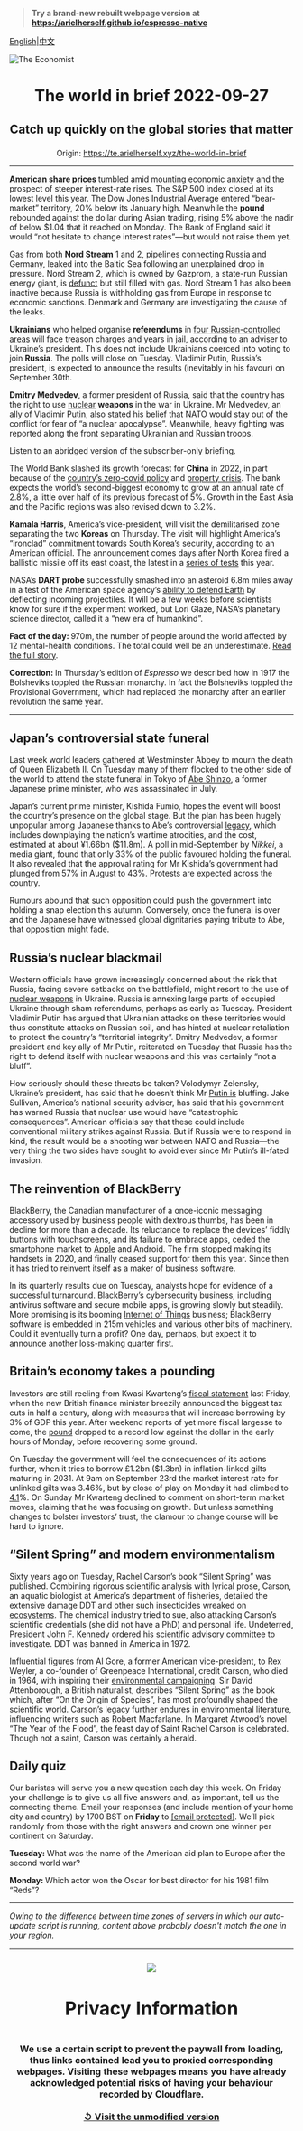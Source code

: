> **Try a brand-new rebuilt webpage version at https://arielherself.github.io/espresso-native**

[English](https://github.com/arielherself/espresso/blob/main/README.md)|[中文](https://github-com.translate.goog/arielherself/espresso/blob/main/README.md?_x_tr_sl=en&_x_tr_tl=zh-CN&_x_tr_hl=zh-CN&_x_tr_pto=wapp)



![The Economist](menubar.png)

# <p align="center">The world in brief 2022-09-27</p>

## <p align="center">Catch up quickly on the global stories that matter</p>

<p align="center">Origin: <a href="https://te.arielherself.xyz/the-world-in-brief">https://te.arielherself.xyz/the-world-in-brief</a><hr>

<strong>American share prices </strong>tumbled amid mounting economic anxiety and the prospect of steeper interest-rate rises. The S&amp;P 500 index closed at its lowest level this year. The Dow Jones Industrial Average entered “bear-market” territory, 20% below its January high. Meanwhile the <strong>pound</strong> rebounded against the dollar during Asian trading, rising 5% above the nadir of below $1.04 that it reached on Monday. The Bank of England said it would “not hesitate to change interest rates”—but would not raise them yet.

Gas from both <strong>Nord Stream</strong> 1 and 2, pipelines connecting Russia and Germany, leaked into the Baltic Sea following an unexplained drop in pressure. Nord Stream 2, which is owned by Gazprom, a state-run Russian energy giant, is [defunct](https://te.arielherself.xyz/europe/2022/02/22/the-west-imposes-swift-sanctions-on-russia-can-they-stop-a-war) but still filled with gas. Nord Stream 1 has also been inactive because Russia is withholding gas from Europe in response to economic sanctions. Denmark and Germany are investigating the cause of the leaks.

<strong>Ukrainians</strong> who helped organise <strong>referendums</strong> in [four Russian-controlled areas](https://te.arielherself.xyz/europe/2022/09/23/voting-begins-in-four-sham-referendums-in-ukraine) will face treason charges and years in jail, according to an adviser to Ukraine’s president. This does not include Ukrainians coerced into voting to join <strong>Russia</strong>. The polls will close on Tuesday. Vladimir Putin, Russia’s president, is expected to announce the results (inevitably in his favour) on September 30th.

<strong>Dmitry Medvedev</strong>, a former president of Russia, said that the country has the right to use [nuclear](https://te.arielherself.xyz/the-economist-explains/2022/09/14/do-russias-military-setbacks-increase-the-risk-of-nuclear-conflict) <strong>weapons</strong> in the war in Ukraine. Mr Medvedev, an ally of Vladimir Putin, also stated his belief that NATO would stay out of the conflict for fear of “a nuclear apocalypse”. Meanwhile, heavy fighting was reported along the front separating Ukrainian and Russian troops. 

Listen to an abridged version of the subscriber-only briefing.

The World Bank slashed its growth forecast for <strong>China</strong> in 2022, in part because of the [country’s zero-covid policy](https://te.arielherself.xyz/china/2022/08/18/chinas-economy-is-beset-by-problems) and [property crisis](https://te.arielherself.xyz/leaders/2022/09/15/chinas-property-crisis-hasnt-gone-away-it-is-getting-worse). The bank expects the world’s second-biggest economy to grow at an annual rate of 2.8%, a little over half of its previous forecast of 5%. Growth in the East Asia and the Pacific regions was also revised down to 3.2%.

<strong>Kamala Harris</strong>, America’s vice-president, will visit the demilitarised zone separating the two <strong>Koreas</strong> on Thursday. The visit will highlight America’s “ironclad” commitment towards South Korea’s security, according to an American official. The announcement comes days after North Korea fired a ballistic missile off its east coast, the latest in a [series of tests](https://te.arielherself.xyz/asia/2022/04/07/north-korea-is-testing-icbms-again-nuclear-weapons-may-be-next) this year.

NASA’s <strong>DART probe </strong>successfully smashed into an asteroid 6.8m miles away in a test of the American space agency’s [ability to defend Earth](https://te.arielherself.xyz/science-and-technology/an-exploration-of-earths-defences-will-launch-next-month/21805517) by deflecting incoming projectiles. It will be a few weeks before scientists know for sure if the experiment worked, but Lori Glaze, NASA’s planetary science director, called it a “new era of humankind”.

<strong>Fact of the day: </strong>970m, the number of people around the world affected by 12 mental-health conditions. The total could well be an underestimate. [Read the full story](https://te.arielherself.xyz/leaders/2022/09/21/how-to-keep-the-brain-healthy).

<strong>Correction: </strong>In Thursday’s edition of <em>Espresso</em> we described how in 1917 the Bolsheviks toppled the Russian monarchy. In fact the Bolsheviks toppled the Provisional Government, which had replaced the monarchy after an earlier revolution the same year.

----------

## Japan’s controversial state funeral

Last week world leaders gathered at Westminster Abbey to mourn the death of Queen Elizabeth II. On Tuesday many of them flocked to the other side of the world to attend the state funeral in Tokyo of [Abe Shinzo](https://te.arielherself.xyz/asia/2022/09/26/the-fallout-from-abe-shinzos-murder-could-unseat-his-successor), a former Japanese prime minister, who was assassinated in July. 

Japan’s current prime minister, Kishida Fumio, hopes the event will boost the country’s presence on the global stage. But the plan has been hugely unpopular among Japanese thanks to Abe’s controversial [legacy](https://te.arielherself.xyz/asia/2022/07/14/abe-shinzo-left-his-mark-on-asia-and-the-world-not-just-japan), which includes downplaying the nation’s wartime atrocities, and the cost, estimated at about ¥1.66bn ($11.8m). A poll in mid-September by <em>Nikkei</em>, a media giant, found that only 33% of the public favoured holding the funeral. It also revealed that the approval rating for Mr Kishida’s government had plunged from 57% in August to 43%. Protests are expected across the country.

Rumours abound that such opposition could push the government into holding a snap election this autumn. Conversely, once the funeral is over and the Japanese have witnessed global dignitaries paying tribute to Abe, that opposition might fade.

## Russia’s nuclear blackmail

Western officials have grown increasingly concerned about the risk that Russia, facing severe setbacks on the battlefield, might resort to the use of [nuclear weapons](https://te.arielherself.xyz/the-economist-explains/2022/09/14/do-russias-military-setbacks-increase-the-risk-of-nuclear-conflict) in Ukraine. Russia is annexing large parts of occupied Ukraine through sham referendums, perhaps as early as Tuesday. President Vladimir Putin has argued that Ukrainian attacks on these territories would thus constitute attacks on Russian soil, and has hinted at nuclear retaliation to protect the country’s “territorial integrity”. Dmitry Medvedev, a former president and key ally of Mr Putin, reiterated on Tuesday that Russia has the right to defend itself with nuclear weapons and this was certainly “not a bluff”. 

How seriously should these threats be taken? Volodymyr Zelensky, Ukraine’s president, has said that he doesn’t think Mr [Putin is](https://te.arielherself.xyz/leaders/2022/09/21/vladimir-putin-vows-to-send-more-invaders-the-west-should-arm-ukraine-faster) bluffing. Jake Sullivan, America’s national security adviser, has said that his government has warned Russia that nuclear use would have “catastrophic consequences”. American officials say that these could include conventional military strikes against Russia. But if Russia were to respond in kind, the result would be a shooting war between NATO and Russia—the very thing the two sides have sought to avoid ever since Mr Putin’s ill-fated invasion. 

## The reinvention of BlackBerry

BlackBerry, the Canadian manufacturer of a once-iconic messaging accessory used by business people with dextrous thumbs, has been in decline for more than a decade. Its reluctance to replace the devices’ fiddly buttons with touchscreens, and its failure to embrace apps, ceded the smartphone market to [Apple](https://te.arielherself.xyz/business/2022/07/31/apple-already-sold-everyone-an-iphone-now-what) and Android. The firm stopped making its handsets in 2020, and finally ceased support for them this year. Since then it has tried to reinvent itself as a maker of business software. 

In its quarterly results due on Tuesday, analysts hope for evidence of a successful turnaround. BlackBerry’s cybersecurity business, including antivirus software and secure mobile apps, is growing slowly but steadily. More promising is its booming [Internet of Things](https://te.arielherself.xyz/technology-quarterly/2019/09/12/the-internet-of-things-will-bring-the-internets-business-model-into-the-rest-of-the-world) business; BlackBerry software is embedded in 215m vehicles and various other bits of machinery. Could it eventually turn a profit? One day, perhaps, but expect it to announce another loss-making quarter first.

## Britain’s economy takes a pounding

Investors are still reeling from Kwasi Kwarteng’s [fiscal statement](https://te.arielherself.xyz/britain/2022/09/23/britains-chancellor-offers-up-a-reckless-budget-fiscally-and-politically) last Friday, when the new British finance minister breezily announced the biggest tax cuts in half a century, along with measures that will increase borrowing by 3% of GDP this year. After weekend reports of yet more fiscal largesse to come, the [pound](https://te.arielherself.xyz/britain/2022/09/26/the-pound-is-plumbing-near-historical-depths-why) dropped to a record low against the dollar in the early hours of Monday, before recovering some ground. 

On Tuesday the government will feel the consequences of its actions further, when it tries to borrow £1.2bn ($1.3bn) in inflation-linked gilts maturing in 2031. At 9am on September 23rd the market interest rate for unlinked gilts was 3.46%, but by close of play on Monday it had climbed to[ 4.1](https://markets.ft.com/data/bonds/tearsheet/charts?s=UK10YG)%. On Sunday Mr Kwarteng declined to comment on short-term market moves, claiming that he was focusing on growth. But unless something changes to bolster investors’ trust, the clamour to change course will be hard to ignore.

## “Silent Spring” and modern environmentalism

Sixty years ago on Tuesday, Rachel Carson’s book “Silent Spring” was published. Combining rigorous scientific analysis with lyrical prose, Carson, an aquatic biologist at America’s department of fisheries, detailed the extensive damage DDT and other such insecticides wreaked on [ecosystems](https://te.arielherself.xyz/science-and-technology/2021/06/02/cicadas-insecticides-and-children). The chemical industry tried to sue, also attacking Carson’s scientific credentials (she did not have a PhD) and personal life. Undeterred, President John F. Kennedy ordered his scientific advisory committee to investigate. DDT was banned in America in 1972.

Influential figures from Al Gore, a former American vice-president, to Rex Weyler, a co-founder of Greenpeace International, credit Carson, who died in 1964, with inspiring their [environmental campaigning](https://te.arielherself.xyz/graphic-detail/2022/04/16/in-chilly-parts-of-europe-heatwaves-strengthen-environmentalism). Sir David Attenborough, a British naturalist, describes “Silent Spring” as the book which, after “On the Origin of Species”, has most profoundly shaped the scientific world. Carson’s legacy further endures in environmental literature, influencing writers such as Robert Macfarlane. In Margaret Atwood’s novel “The Year of the Flood”, the feast day of Saint Rachel Carson is celebrated. Though not a saint, Carson was certainly a herald.

## Daily quiz

Our baristas will serve you a new question each day this week. On Friday your challenge is to give us all five answers and, as important, tell us the connecting theme. Email your responses (and include mention of your home city and country) by 1700 BST on <strong>Friday</strong> to [<span class="__cf_email__" data-cfemail="cd9cb8a4b788bebdbfa8bebea28da8aea2a3a2a0a4beb9e3aea2a0">[email&#160;protected]</span>](https://mail.google.com/mail/?view=cm&amp;fs=1&amp;tf=1&amp;to=QuizEspresso@te.arielherself.xyz). We’ll pick randomly from those with the right answers and crown one winner per continent on Saturday.

<strong>Tuesday: </strong>What was the name of the American aid plan to Europe after the second world war?

<strong>Monday: </strong>Which actor won the Oscar for best director for his 1981 film “Reds”?

----------

*Owing to the difference between time zones of servers in which our auto-update script is running, content above probably doesn't match the one in your region.*

|<br><div align="center"><img src="unlock.png" /><h1>Privacy Information</h1></div></br>We use a certain script to prevent the paywall from loading, thus links contained lead you to proxied corresponding webpages. Visiting these webpages means you have already acknowledged potential risks of having your behaviour recorded by Cloudflare.<br><br>[&#x21BA; Visit the unmodified version](README.raw.md)<br><br>|
|-----|
